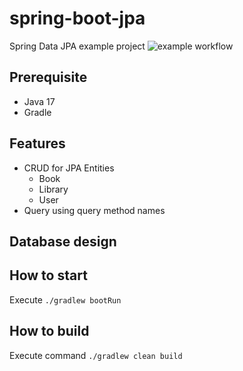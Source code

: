 # spring-boot-jpa
Spring Data JPA example project
![example workflow](https://github.com/Snaacker/spring-boot-jpa/actions/workflows/main.yml/badge.svg)

## Prerequisite
- Java 17
- Gradle

## Features
- CRUD for JPA Entities
  - Book
  - Library
  - User
- Query using query method names

## Database design

## How to start

Execute ```./gradlew bootRun```

## How to build

Execute command ```./gradlew clean build```
